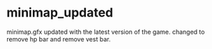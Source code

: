 # minimap_updated
minimap.gfx updated with the latest version of the game. changed to remove hp bar and remove vest bar.
